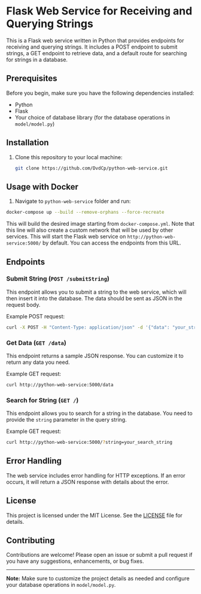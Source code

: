# Flask Web Service for Receiving and Querying Strings

This is a Flask web service written in Python that provides endpoints for receiving and querying strings. It includes a POST endpoint to submit strings, a GET endpoint to retrieve data, and a default route for searching for strings in a database.

## Prerequisites

Before you begin, make sure you have the following dependencies installed:

- Python
- Flask
- Your choice of database library (for the database operations in `model/model.py`)

## Installation

1. Clone this repository to your local machine:

   ```bash
   git clone https://github.com/DvdCp/python-web-service.git
   ```

## Usage with Docker

1. Navigate to `python-web-service` folder and run:

```bash
docker-compose up --build --remove-orphans --force-recreate
```

This will build the desired image starting from `docker-compose.yml`. Note that this line will also create a custom network that will be used by other services.
This will start the Flask web service on `http://python-web-service:5000/` by default. You can access the endpoints from this URL.

## Endpoints

### Submit String (`POST /submitString`)

This endpoint allows you to submit a string to the web service, which will then insert it into the database. The data should be sent as JSON in the request body.

Example POST request:

```bash
curl -X POST -H "Content-Type: application/json" -d '{"data": "your_string_here"}' http://python-web-service:5000/submitString
```

### Get Data (`GET /data`)

This endpoint returns a sample JSON response. You can customize it to return any data you need.

Example GET request:

```bash
curl http://python-web-service:5000/data
```

### Search for String (`GET /`)

This endpoint allows you to search for a string in the database. You need to provide the `string` parameter in the query string.

Example GET request:

```bash
curl http://python-web-service:5000/?string=your_search_string
```

## Error Handling

The web service includes error handling for HTTP exceptions. If an error occurs, it will return a JSON response with details about the error.

## License

This project is licensed under the MIT License. See the [LICENSE](LICENSE) file for details.

## Contributing

Contributions are welcome! Please open an issue or submit a pull request if you have any suggestions, enhancements, or bug fixes.

---

**Note:** Make sure to customize the project details as needed and configure your database operations in `model/model.py`.
